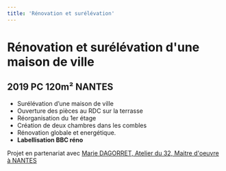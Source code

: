 ```yaml
---
title: 'Rénovation et surélévation'
---
```


# **Rénovation et surélévation d'une maison de ville**
## 2019 PC 120m² NANTES

 - Surélévation d’une maison de ville
 - Ouverture des pièces au RDC sur la terrasse
 - Réorganisation du 1er étage
 - Création de deux chambres dans les combles
 - Rénovation globale et energétique. 
 - **Labellisation BBC réno**

Projet en partenariat avec [Marie DAGORRET, Atelier du 32, Maitre d'oeuvre à NANTES](https://www.houzz.fr/professionnels/artisan-et-entreprise-generale-de-batiment/atelier-du-32-pfvwfr-pf~1991330616)
